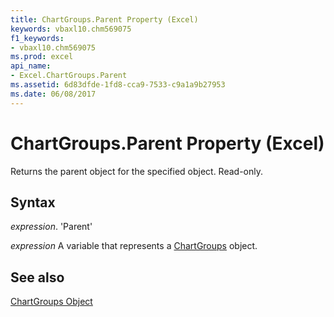 ```yaml
---
title: ChartGroups.Parent Property (Excel)
keywords: vbaxl10.chm569075
f1_keywords:
- vbaxl10.chm569075
ms.prod: excel
api_name:
- Excel.ChartGroups.Parent
ms.assetid: 6d83dfde-1fd8-cca9-7533-c9a1a9b27953
ms.date: 06/08/2017
---
```



# ChartGroups.Parent Property (Excel)

Returns the parent object for the specified object. Read-only.


## Syntax

 _expression_. 'Parent'

 _expression_ A variable that represents a [ChartGroups](./Excel.ChartGroups(object).md) object.


## See also


[ChartGroups Object](Excel.ChartGroups(object).md)

